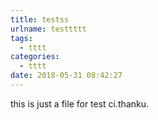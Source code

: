 ```yaml
---
title: testss
urlname: testtttt
tags:
  - tttt
categories:
  - tttt
date: 2018-05-31 08:42:27
---
```

this is just a file for test ci.thanku.
